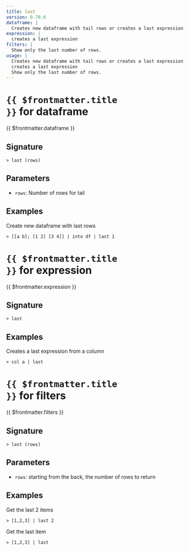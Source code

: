 ```yaml
---
title: last
version: 0.70.0
dataframe: |
  Creates new dataframe with tail rows or creates a last expression
expression: |
  creates a last expression
filters: |
  Show only the last number of rows.
usage: |
  Creates new dataframe with tail rows or creates a last expression
  creates a last expression
  Show only the last number of rows.
---
```


# <code>{{ $frontmatter.title }}</code> for dataframe

<div class='command-title'>{{ $frontmatter.dataframe }}</div>

## Signature

```> last (rows)```

## Parameters

 -  `rows`: Number of rows for tail

## Examples

Create new dataframe with last rows
```shell
> [[a b]; [1 2] [3 4]] | into df | last 1
```

# <code>{{ $frontmatter.title }}</code> for expression

<div class='command-title'>{{ $frontmatter.expression }}</div>

## Signature

```> last ```

## Examples

Creates a last expression from a column
```shell
> col a | last
```

# <code>{{ $frontmatter.title }}</code> for filters

<div class='command-title'>{{ $frontmatter.filters }}</div>

## Signature

```> last (rows)```

## Parameters

 -  `rows`: starting from the back, the number of rows to return

## Examples

Get the last 2 items
```shell
> [1,2,3] | last 2
```

Get the last item
```shell
> [1,2,3] | last
```
